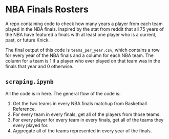 # NBA Finals Rosters

A repo containing code to check how many years a player from each team played in the NBA finals. Inspired by the stat from reddit that all 75 years of the NBA have featured a finals with at least one player who is a current, past, or future Knick.

The final output of this code is `teams_per_year.csv`, which contains a row for every year of the NBA finals and a column for each NBA team. The column for a team is 1 if a player who ever played on that team was in the finals that year and 0 otherwise.

## `scraping.ipynb`

All the code is in here. The general flow of the code is:

1. Get the two teams in every NBA finals matchup from Basketball Reference.
2. For every team in every finals, get all of the players from those teams.
3. For every player for every team in every finals, get all of the teams they every played for.
4. Aggregate all of the teams represented in every year of the finals.
